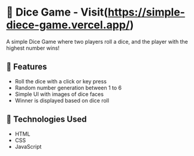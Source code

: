 # 🎲 Dice Game - Visit(https://simple-diece-game.vercel.app/)

A simple Dice Game where two players roll a dice, and the player with the highest number wins!

## 🧩 Features

- Roll the dice with a click or key press
- Random number generation between 1 to 6
- Simple UI with images of dice faces
- Winner is displayed based on dice roll

## 🚀 Technologies Used

- HTML
- CSS
- JavaScript





